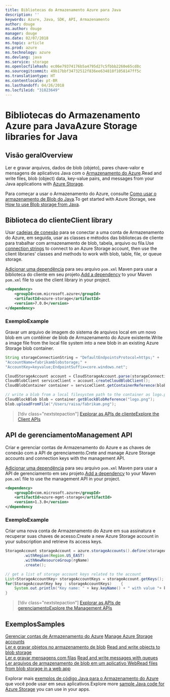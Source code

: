 ```yaml
---
title: Bibliotecas do Armazenamento Azure para Java
description: ''
keywords: Azure, Java, SDK, API, Armazenamento
author: douge
ms.author: douge
manager: douge
ms.date: 02/07/2018
ms.topic: article
ms.prod: azure
ms.technology: azure
ms.devlang: java
ms.service: storage
ms.openlocfilehash: ec06e79374176b5a4795d27c5fbbb2260e65cd8c
ms.sourcegitcommit: 49b17bbf34732512f836ee634818f1058147ff5c
ms.translationtype: HT
ms.contentlocale: pt-BR
ms.lasthandoff: 04/26/2018
ms.locfileid: "31823649"
---
```

# <a name="azure-storage-libraries-for-java"></a><span data-ttu-id="63c9e-103">Bibliotecas do Armazenamento Azure para Java</span><span class="sxs-lookup"><span data-stu-id="63c9e-103">Azure Storage libraries for Java</span></span>

## <a name="overview"></a><span data-ttu-id="63c9e-104">Visão geral</span><span class="sxs-lookup"><span data-stu-id="63c9e-104">Overview</span></span>

<span data-ttu-id="63c9e-105">Ler e gravar arquivos, dados de blob (objeto), pares chave-valor e mensagens de aplicativos Java com o [Armazenamento do Azure](/azure/storage/storage-introduction).</span><span class="sxs-lookup"><span data-stu-id="63c9e-105">Read and write files, blob (object) data, key-value pairs, and messages from your Java applications with [Azure Storage](/azure/storage/storage-introduction).</span></span>

<span data-ttu-id="63c9e-106">Para começar a usar o Armazenamento do Azure, consulte [Como usar o armazenamento de Blob do Java](/azure/storage/storage-java-how-to-use-blob-storage).</span><span class="sxs-lookup"><span data-stu-id="63c9e-106">To get started with Azure Storage, see [How to use Blob storage from Java](/azure/storage/storage-java-how-to-use-blob-storage).</span></span>

## <a name="client-library"></a><span data-ttu-id="63c9e-107">Biblioteca do cliente</span><span class="sxs-lookup"><span data-stu-id="63c9e-107">Client library</span></span>

<span data-ttu-id="63c9e-108">Usar [cadeias de conexão](/azure/storage/storage-create-storage-account#manage-your-storage-account) para se conectar a uma conta de Armazenamento do Azure, em seguida, usar as classes e métodos das bibliotecas de cliente para trabalhar com armazenamento de blob, tabela, arquivo ou fila.</span><span class="sxs-lookup"><span data-stu-id="63c9e-108">Use [connection strings](/azure/storage/storage-create-storage-account#manage-your-storage-account) to connect to an Azure Storage account, then use the client libraries' classes and methods to work with blob, table, file, or queue storage.</span></span> 

<span data-ttu-id="63c9e-109">[Adicionar uma dependência](https://maven.apache.org/guides/getting-started/index.html#How_do_I_use_external_dependencies) para seu arquivo `pom.xml` Maven para usar a biblioteca do cliente em seu projeto.</span><span class="sxs-lookup"><span data-stu-id="63c9e-109">[Add a dependency](https://maven.apache.org/guides/getting-started/index.html#How_do_I_use_external_dependencies) to your Maven `pom.xml` file to use the client library in your project.</span></span>   

```XML
<dependency>
    <groupId>com.microsoft.azure</groupId>
    <artifactId>azure-storage</artifactId>
    <version>7.0.0</version>
</dependency>
```   

### <a name="example"></a><span data-ttu-id="63c9e-110">Exemplo</span><span class="sxs-lookup"><span data-stu-id="63c9e-110">Example</span></span>

<span data-ttu-id="63c9e-111">Gravar um arquivo de imagem do sistema de arquivos local em um novo blob em um contêiner de blob de Armazenamento do Azure existente.</span><span class="sxs-lookup"><span data-stu-id="63c9e-111">Write a image file from the local file system into a new blob in an existing Azure Storage blob container.</span></span>


```java
String storageConnectionString = "DefaultEndpointsProtocol=https;" + 
"AccountName=fabrikamblobstorage;" + 
"AccountKey=keyvalue;EndpointSuffix=core.windows.net";

CloudStorageAccount account = CloudStorageAccount.parse(storageConnectionString);
CloudBlobClient serviceClient = account.createCloudBlobClient();
CloudBlobContainer container = serviceClient.getContainerReference(blobContainer);

// write a blob from a local filesystem path to the container as logo.png
CloudBlockBlob blob = container.getBlockBlobReference("logo.png");
blob.uploadFromFile("/Users/raisa/fabrikam.png");
```

> [!div class="nextstepaction"]
> [<span data-ttu-id="63c9e-112">Explorar as APIs de cliente</span><span class="sxs-lookup"><span data-stu-id="63c9e-112">Explore the Client APIs</span></span>](/java/api/overview/azure/storage/client)

## <a name="management-api"></a><span data-ttu-id="63c9e-113">API de gerenciamento</span><span class="sxs-lookup"><span data-stu-id="63c9e-113">Management API</span></span>

<span data-ttu-id="63c9e-114">Criar e gerenciar contas de Armazenamento do Azure e as chaves de conexão com a API de gerenciamento.</span><span class="sxs-lookup"><span data-stu-id="63c9e-114">Crete and manage Azure Storage accounts and connection keys with the management API.</span></span>

<span data-ttu-id="63c9e-115">[Adicionar uma dependência](https://maven.apache.org/guides/getting-started/index.html#How_do_I_use_external_dependencies) para seu arquivo `pom.xml` Maven para usar a API de gerenciamento em seu projeto.</span><span class="sxs-lookup"><span data-stu-id="63c9e-115">[Add a dependency](https://maven.apache.org/guides/getting-started/index.html#How_do_I_use_external_dependencies) to your Maven `pom.xml` file to use the management API in your project.</span></span>  

```XML
<dependency>
    <groupId>com.microsoft.azure</groupId>
    <artifactId>azure-mgmt-storage</artifactId>
    <version>1.3.0</version>
</dependency
```   

### <a name="example"></a><span data-ttu-id="63c9e-116">Exemplo</span><span class="sxs-lookup"><span data-stu-id="63c9e-116">Example</span></span>

<span data-ttu-id="63c9e-117">Criar uma nova conta de Armazenamento do Azure em sua assinatura e recuperar suas chaves de acesso.</span><span class="sxs-lookup"><span data-stu-id="63c9e-117">Create a new Azure Storage account in your subscription and retrieve its access keys.</span></span>

```java
StorageAccount storageAccount = azure.storageAccounts().define(storageAccountName)
        .withRegion(Region.US_EAST)
        .withNewResourceGroup(rgName)
        .create();

// get a list of storage account keys related to the account
List<StorageAccountKey> storageAccountKeys = storageAccount.getKeys();
for(StorageAccountKey key : storageAccountKeys)    {
    System.out.println("Key name: " + key.keyName() + " with value "+ key.value());
}
```

> [!div class="nextstepaction"]
> [<span data-ttu-id="63c9e-118">Explorar as APIs de gerenciamento</span><span class="sxs-lookup"><span data-stu-id="63c9e-118">Explore the Management APIs</span></span>](/java/api/overview/azure/storage/management)


## <a name="samples"></a><span data-ttu-id="63c9e-119">Exemplos</span><span class="sxs-lookup"><span data-stu-id="63c9e-119">Samples</span></span>

<span data-ttu-id="63c9e-120">[Gerenciar contas de Armazenamento do Azure](../docs-ref-conceptual/java-sdk-manage-storage-accounts.md)  </span><span class="sxs-lookup"><span data-stu-id="63c9e-120">[Manage Azure Storage accounts](../docs-ref-conceptual/java-sdk-manage-storage-accounts.md)  </span></span>  
<span data-ttu-id="63c9e-121">[Ler e gravar objetos no armazenamento de blob](https://github.com/Azure-Samples/storage-blob-java-getting-started) </span><span class="sxs-lookup"><span data-stu-id="63c9e-121">[Read and write objects to blob storage](https://github.com/Azure-Samples/storage-blob-java-getting-started) </span></span>  
<span data-ttu-id="63c9e-122">[Ler e gravar mensagens com filas](https://github.com/Azure-Samples/storage-queue-java-getting-started) </span><span class="sxs-lookup"><span data-stu-id="63c9e-122">[Read and write messages with queues](https://github.com/Azure-Samples/storage-queue-java-getting-started) </span></span>  
[<span data-ttu-id="63c9e-123">Ler arquivos de armazenamento de blob em um aplicativo Web</span><span class="sxs-lookup"><span data-stu-id="63c9e-123">Read files from blob storage in a web app</span></span>](https://github.com/Azure-Samples/app-service-java-manage-storage-connections-for-web-apps-on-linux)

<span data-ttu-id="63c9e-124">Explorar mais [exemplos de código Java para o Armazenamento do Azure](https://azure.microsoft.com/resources/samples/?platform=java&term=storage) que você pode usar em seus aplicativos.</span><span class="sxs-lookup"><span data-stu-id="63c9e-124">Explore more [sample Java code for Azure Storage](https://azure.microsoft.com/resources/samples/?platform=java&term=storage) you can use in your apps.</span></span>
